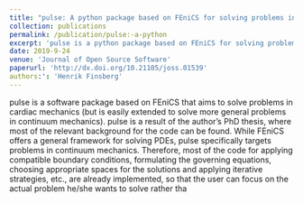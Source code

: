 ```yaml
---
title: "pulse: A python package based on FEniCS for solving problems in cardiac mechanics"
collection: publications
permalink: /publication/pulse:-a-python
excerpt: 'pulse is a python package based on FEniCS for solving problems in cardiac mechanics. The user can pick any of the built-in meshes or choose a custom user-defined mesh. A collection of different demos showing how to use the pulse library is found in the repository.'
date: 2019-9-24
venue: 'Journal of Open Source Software'
paperurl: 'http://dx.doi.org/10.21105/joss.01539'
authors:': 'Henrik Finsberg'
---
```


pulse is a software package based on FEniCS that aims to
solve problems in cardiac mechanics (but is easily extended to solve more general problems in
continuum mechanics). pulse is a result of the author’s PhD thesis, where most of the relevant background for the code can be found.
While FEniCS offers a general framework for solving PDEs, pulse specifically targets problems
in continuum mechanics. Therefore, most of the code for applying compatible boundary
conditions, formulating the governing equations, choosing appropriate spaces for the solutions
and applying iterative strategies, etc., are already implemented, so that the user can focus on
the actual problem he/she wants to solve rather tha